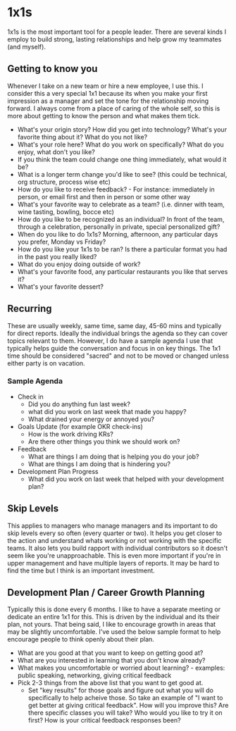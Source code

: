 # 1x1s

1x1s is the most important tool for a people leader.  There are several kinds I employ to build strong, lasting relationships and help grow my teammates (and myself).

## Getting to know you

Whenever I take on a new team or hire a new employee, I use this.  I consider this a very special 1x1 because its when you make your first impression as a manager and set the tone for the relationship moving forward.  I always come from a place of caring of the whole self, so this is more about getting to know the person and what makes them tick.

* What's your origin story?  How did you get into technology?  What's your favorite thing about it?  What do you not like?
* What's your role here?  What do you work on specifically?  What do you enjoy, what don't you like?
* If you think the team could change one thing immediately, what would it be?
* What is a longer term change you'd like to see? (this could be technical, org structure, process wise etc)
* How do you like to receive feedback? - For instance: immediately in person, or email first and then in person or some other way
* What's your favorite way to celebrate as a team? (i.e. dinner with team, wine tasting, bowling, bocce etc)
* How do you like to be recognized as an individual?  In front of the team, through a celebration, personally in private, special personalized gift?
* When do you like to do 1x1s?  Morning, afternoon, any particular days you prefer, Monday vs Friday?
* How do you like your 1x1s to be ran?  Is there a particular format you had in the past you really liked?
* What do you enjoy doing outside of work?
* What's your favorite food, any particular restaurants you like that serves it?
* What's your favorite dessert?

## Recurring

These are usually weekly, same time, same day, 45-60 mins and typically for direct reports.  Ideally the individual brings the agenda so they can cover topics relevant to them.  However, I do have a sample agenda I use that typically helps guide the conversation and focus in on key things.  The 1x1 time should be considered "sacred" and not to be moved or changed unless either party is on vacation.

### Sample Agenda

* Check in
  * Did you do anything fun last week?
  * what did you work on last week that made you happy?
  * What drained your energy or annoyed you?
* Goals Update (for example OKR check-ins)
  * How is the work driving KRs?
  * Are there other things you think we should work on?
* Feedback
  * What are things I am doing that is helping you do your job?
  * What are things I am doing that is hindering you?
* Development Plan Progress
  * What did you work on last week that helped with your development plan?
  
## Skip Levels

This applies to managers who manage managers and its important to do skip levels every so often (every quarter or two).  It helps you get closer to the action and understand whats working or not working with the specific teams.  It also lets you build rapport with individual contributors so it doesn't seem like you're unapproachable.  This is even more important if you're in upper management and have multiple layers of reports.  It may be hard to find the time but I think is an important investment.

## Development Plan / Career Growth Planning

Typically this is done every 6 months.  I like to have a separate meeting or dedicate an entire 1x1 for this.  This is driven by the individual and its their plan, not yours.  That being said, I like to encourage growth in areas that may be slightly uncomfortable.  I've used the below sample format to help encourage people to think openly about their plan.

* What are you good at that you want to keep on getting good at? 
* What are you interested in learning that you don't know already?
* What makes you uncomfortable or worried about learning? - examples: public speaking, networking, giving critical feedback
* Pick 2-3 things from the above list that you want to get good at.
  * Set "key results" for those goals and figure out what you will do specifically to help acheive those.  So take an example of "I want to get better at giving critical feedback".  How will you improve this?  Are there specific classes you will take?  Who would you like to try it on first?  How is your critical feedback responses been?
